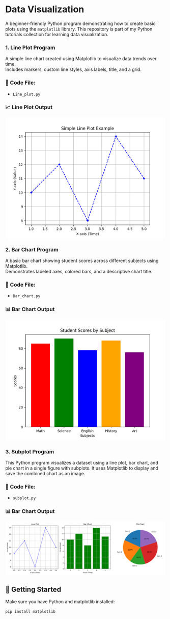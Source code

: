 # Data Visualization

A beginner-friendly Python program demonstrating how to create basic plots using the `matplotlib` library.
This repository is part of my Python tutorials collection for learning data visualization.

### 1. Line Plot Program
A simple line chart created using Matplotlib to visualize data trends over time.  
Includes markers, custom line styles, axis labels, title, and a grid.
### 🔧 Code File:
- `Line_plot.py`
### 📈 Line Plot Output
![Line Plot](Images/line_plot.png)

### 2. Bar Chart Program
A basic bar chart showing student scores across different subjects using Matplotlib.  
Demonstrates labeled axes, colored bars, and a descriptive chart title.
### 🔧 Code File:
- `Bar_chart.py`
### 📊 Bar Chart Output
![Bar Chart](Images/bar_chart.png)

### 3. Subplot Program
This Python program visualizes a dataset using a line plot, bar chart, and pie chart in a single figure with subplots. It uses Matplotlib to display and save the combined chart as an image.
### 🔧 Code File:
- `subplot.py`
### 📊 Bar Chart Output
![Subpot](Images/subplots_combined.png)

## 🚀 Getting Started

Make sure you have Python and matplotlib installed:

```bash
pip install matplotlib
